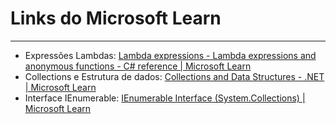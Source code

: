 # Links do Microsoft Learn
---
- Expressões Lambdas: [Lambda expressions - Lambda expressions and anonymous functions - C# reference | Microsoft Learn](https://learn.microsoft.com/en-us/dotnet/csharp/language-reference/operators/lambda-expressions)
- Collections e Estrutura de dados: [Collections and Data Structures - .NET | Microsoft Learn](https://learn.microsoft.com/en-us/dotnet/standard/collections/)
- Interface IEnumerable: [IEnumerable Interface (System.Collections) | Microsoft Learn](https://learn.microsoft.com/en-us/dotnet/api/system.collections.ienumerable?view=net-8.0)
